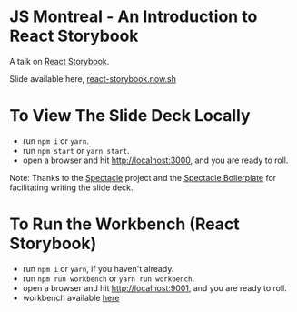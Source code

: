 # JS Montreal - An Introduction to React Storybook
A talk on [React Storybook](https://github.com/kadirahq/react-storybook).

Slide available here, [react-storybook.now.sh](https://reactstorybook.now.sh)

# To View The Slide Deck Locally
* run `npm i` or `yarn`.
* run  `npm start` or `yarn start`.
* open a browser and hit [http://localhost:3000](http://localhost:3000), and you are ready to roll.

Note: Thanks to the [Spectacle](https://github.com/FormidableLabs/spectacle) project and the [Spectacle Boilerplate](https://github.com/FormidableLabs/spectacle-boilerplate) for facilitating writing the slide deck.

# To Run the Workbench (React Storybook)
* run `npm i` or `yarn`, if you haven't already.
* run `npm run workbench` or `yarn run workbench`.
* open a browser and hit [http://localhost:9001](http://localhost:9001), and you are ready to roll.
* workbench available [here](https://deploy-workbench-jcvxcptsmh.now.sh)
